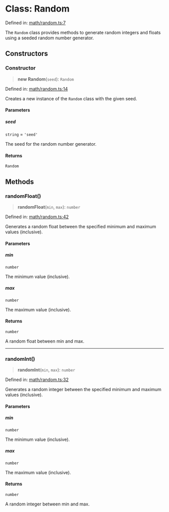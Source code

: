 # Class: Random

Defined in: [math/random.ts:7](https://github.com/Forge-Game-Engine/Forge/blob/7a38cd584d26e8fac97f61bf2359fb32ea34a7fc/src/math/random.ts#L7)

The `Random` class provides methods to generate random integers and floats
using a seeded random number generator.

## Constructors

### Constructor

> **new Random**(`seed`): `Random`

Defined in: [math/random.ts:14](https://github.com/Forge-Game-Engine/Forge/blob/7a38cd584d26e8fac97f61bf2359fb32ea34a7fc/src/math/random.ts#L14)

Creates a new instance of the `Random` class with the given seed.

#### Parameters

##### seed

`string` = `'seed'`

The seed for the random number generator.

#### Returns

`Random`

## Methods

### randomFloat()

> **randomFloat**(`min`, `max`): `number`

Defined in: [math/random.ts:42](https://github.com/Forge-Game-Engine/Forge/blob/7a38cd584d26e8fac97f61bf2359fb32ea34a7fc/src/math/random.ts#L42)

Generates a random float between the specified minimum and maximum values (inclusive).

#### Parameters

##### min

`number`

The minimum value (inclusive).

##### max

`number`

The maximum value (inclusive).

#### Returns

`number`

A random float between min and max.

***

### randomInt()

> **randomInt**(`min`, `max`): `number`

Defined in: [math/random.ts:32](https://github.com/Forge-Game-Engine/Forge/blob/7a38cd584d26e8fac97f61bf2359fb32ea34a7fc/src/math/random.ts#L32)

Generates a random integer between the specified minimum and maximum values (inclusive).

#### Parameters

##### min

`number`

The minimum value (inclusive).

##### max

`number`

The maximum value (inclusive).

#### Returns

`number`

A random integer between min and max.
